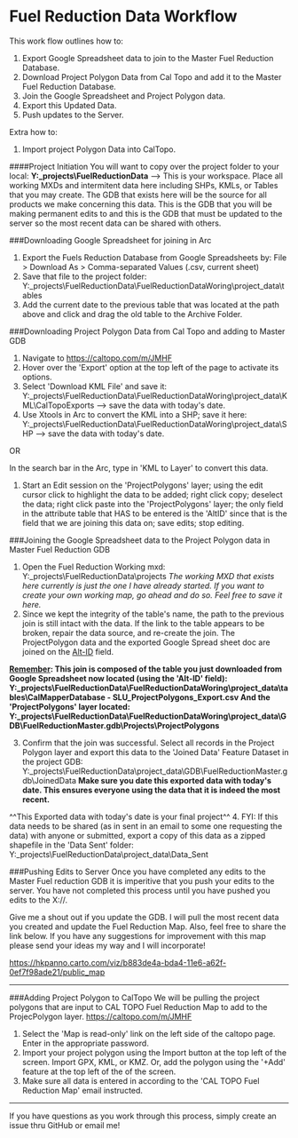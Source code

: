# Fuel Reduction Data Workflow

This work flow outlines how to:
  1. Export Google Spreadsheet data to join to the Master Fuel Reduction Database.
  2. Download Project Polygon Data from Cal Topo and add it to the Master Fuel Reduction Database.
  3. Join the Google Spreadsheet and Project Polygon data. 
  4. Export this Updated Data.
  5. Push updates to the Server.
  


Extra how to:
  1. Import project Polygon Data into CalTopo.


####Project Initiation
You will want to copy over the project folder to your local:
<b>Y:\_projects\FuelReductionData</b>  --> This is your workspace. Place all working MXDs and intermitent data here including SHPs, KMLs, or Tables that you may create. The GDB that exists here will be the source for all products we make concerning this data. This is the GDB that you will be making permanent edits to and this is the GDB that must be updated to the server so the most recent data can be shared with others.

###Downloading Google Spreadsheet for joining in Arc

  1. Export the Fuels Reduction Database from Google Spreadsheets by:
    File > Download As > Comma-separated Values (.csv, current sheet)
  2. Save that file to the project folder:
    Y:\_projects\FuelReductionData\FuelReductionDataWoring\project_data\tables
  3. Add the current date to the previous table that was located at the path above and click and drag the old table to the Archive Folder. 
  

###Downloading Project Polygon Data from Cal Topo and adding to Master GDB

  1. Navigate to https://caltopo.com/m/JMHF
  2. Hover over the 'Export' option at the top left of the page to activate its options. 
  3. Select 'Download KML File' and save it:
  Y:\_projects\FuelReductionData\FuelReductionDataWoring\project_data\KML\CalTopoExports  --> save the data with today's date.
  4. Use Xtools in Arc to convert the KML into a SHP; save it here:
  Y:\_projects\FuelReductionData\FuelReductionDataWoring\project_data\SHP  --> save the data with today's date.
  
  
  OR
  
  In the search bar in the Arc, type in 'KML to Layer' to convert this data.
  1. Start an Edit session on the 'ProjectPolygons' layer; using the edit cursor click to highlight the data to be added; right click copy; deselect the data; right click paste into the 'ProjectPolygons' layer; the only field in the attribute table that HAS to be entered is the 'AltID' since that is the field that we are joining this data on; save edits; stop editing.

###Joining the Google Spreadsheet data to the Project Polygon data in Master Fuel Reduction GDB
  
  1. Open the Fuel Reduction Working mxd:
    Y:\_projects\FuelReductionData\projects
    <i>The working MXD that exists here currently is just the one I have already started. If you want to create your own working map, go ahead and do so. Feel free to save it here. </i>
  2. Since we kept the integrity of the table's name, the path to the previous join is still intact with the data. 
    If the link to the table appears to be broken, repair the data source, and re-create the join. The ProjectPolygon data and the
    exported Google Spread sheet doc are joined on the <u>Alt-ID</u> field. 
   
   <b><u> Remember</u>: 
   This join is composed of the table you just downloaded from Google Spreadsheet now located (using the 'Alt-ID' field):
    Y:\_projects\FuelReductionData\FuelReductionDataWoring\project_data\tables\CalMapperDatabase - SLU_ProjectPolygons_Export.csv
    And the 'ProjectPolygons' layer located:
    Y:\_projects\FuelReductionData\FuelReductionDataWoring\project_data\GDB\FuelReductionMaster.gdb\Projects\ProjectPolygons</b>
  
  3. Confirm that the join was successful. Select all records in the Project Polygon layer and export this data to the 'Joined Data'    Feature Dataset in the project GDB:
  Y:\_projects\FuelReductionData\project_data\GDB\FuelReductionMaster.gdb\JoinedData
  <b> Make sure you date this exported data with today's date. This ensures everyone using the data that it is indeed the most recent.</b>
 
 
 ^^This Exported data with today's date is your final project^^
  4. FYI: If this data needs to be shared (as in sent in an email to some one requesting the data) with anyone or submitted, export a copy of this data as a zipped shapefile in the 'Data Sent' folder:
  Y:\_projects\FuelReductionData\project_data\Data_Sent
  
###Pushing Edits to Server
Once you have completed any edits to the Master Fuel reduction GDB it is imperitive that you push your edits to the server. You have not completed this process until you have pushed you edits to the X://.


Give me a shout out if you update the GDB. I will pull the most recent data you created and update the Fuel Reduction Map. Also, feel free to share the link below. If you have any suggestions for improvement with this map please send your ideas my way and I will incorporate! 


https://hkpanno.carto.com/viz/b883de4a-bda4-11e6-a62f-0ef7f98ade21/public_map

________________________________________________________________________________________________________________________
###Adding Project Polygon to CalTopo
  We will be pulling the project polygons that are input to CAL TOPO Fuel Reduction Map to add to the ProjecPolygon layer. 
  https://caltopo.com/m/JMHF
  
  1. Select the 'Map is read-only' link on the left side of the caltopo page. Enter in the appropriate password.
  2. Import your project polygon using the Import button at the top left of the screen. Import GPX, KML, or KMZ. 
     Or, add the polygon using the '+Add' feature at the top left of the of the screen. 
  3. Make sure all data is entered in according to the 'CAL TOPO Fuel Reduction Map' email instructed.


________________________________________________________________________________________________________________________

If you have questions as you work through this process, simply create an issue thru GitHub or email me!
